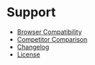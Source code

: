 # Support #

* [Browser Compatibility](compatibility.md)
* [Competitor Comparison](comparison.md)
* [Changelog](changelog.md)
* [License](license.md)